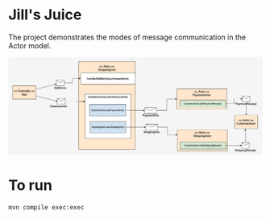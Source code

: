 # Jill's Juice
The project demonstrates the modes of message communication in the Actor model.


![model](./images/jills-juice-model-01.png)

# To run

```
mvn compile exec:exec
```
